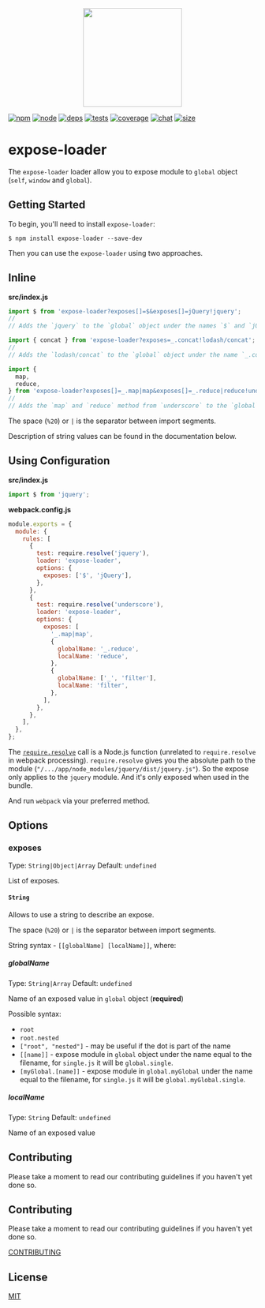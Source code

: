 <div align="center">
  <a href="https://github.com/webpack/webpack">
    <img width="200" height="200" src="https://webpack.js.org/assets/icon-square-big.svg">
  </a>
</div>

[![npm][npm]][npm-url]
[![node][node]][node-url]
[![deps][deps]][deps-url]
[![tests][tests]][tests-url]
[![coverage][cover]][cover-url]
[![chat][chat]][chat-url]
[![size][size]][size-url]

# expose-loader

The `expose-loader` loader allow you to expose module to `global` object (`self`, `window` and `global`).

## Getting Started

To begin, you'll need to install `expose-loader`:

```console
$ npm install expose-loader --save-dev
```

Then you can use the `expose-loader` using two approaches.

## Inline

**src/index.js**

```js
import $ from 'expose-loader?exposes[]=$&exposes[]=jQuery!jquery';
//
// Adds the `jquery` to the `global` object under the names `$` and `jQuery`
```

```js
import { concat } from 'expose-loader?exposes=_.concat!lodash/concat';
//
// Adds the `lodash/concat` to the `global` object under the name `_.concat`
```

```js
import {
  map,
  reduce,
} from 'expose-loader?exposes[]=_.map|map&exposes[]=_.reduce|reduce!underscore';
//
// Adds the `map` and `reduce` method from `underscore` to the `global` object under the name `_.map` and `_.reduce`
```

The space (`%20`) or `|` is the separator between import segments.

Description of string values can be found in the documentation below.

## Using Configuration

**src/index.js**

```js
import $ from 'jquery';
```

**webpack.config.js**

```js
module.exports = {
  module: {
    rules: [
      {
        test: require.resolve('jquery'),
        loader: 'expose-loader',
        options: {
          exposes: ['$', 'jQuery'],
        },
      },
      {
        test: require.resolve('underscore'),
        loader: 'expose-loader',
        options: {
          exposes: [
            '_.map|map',
            {
              globalName: '_.reduce',
              localName: 'reduce',
            },
            {
              globalName: ['_', 'filter'],
              localName: 'filter',
            },
          ],
        },
      },
    ],
  },
};
```

The [`require.resolve`](https://nodejs.org/api/modules.html#modules_require_resolve_request_options) call is a Node.js function (unrelated to `require.resolve` in webpack processing).
`require.resolve` gives you the absolute path to the module (`"/.../app/node_modules/jquery/dist/jquery.js"`).
So the expose only applies to the `jquery` module. And it's only exposed when used in the bundle.

And run `webpack` via your preferred method.

## Options

### exposes

Type: `String|Object|Array`
Default: `undefined`

List of exposes.

#### `String`

Allows to use a string to describe an expose.

The space (`%20`) or `|` is the separator between import segments.

String syntax - `[[globalName] [localName]]`, where:

##### globalName

Type: `String|Array`
Default: `undefined`

Name of an exposed value in `global` object (**required**)

Possible syntax:

- `root`
- `root.nested`
- `["root", "nested"]` - may be useful if the dot is part of the name
- `[[name]]` - expose module in `global` object under the name equal to the filename, for `single.js` it will be `global.single`.
- `[myGlobal.[name]]` - expose module in `global.myGlobal` under the name equal to the filename, for `single.js` it will be `global.myGlobal.single`.

##### localName

Type: `String`
Default: `undefined`

Name of an exposed value

## Contributing

Please take a moment to read our contributing guidelines if you haven't yet done so.

## Contributing

Please take a moment to read our contributing guidelines if you haven't yet done so.

[CONTRIBUTING](./.github/CONTRIBUTING.md)

## License

[MIT](./LICENSE)

[npm]: https://img.shields.io/npm/v/expose-loader.svg
[npm-url]: https://npmjs.com/package/expose-loader
[node]: https://img.shields.io/node/v/expose-loader.svg
[node-url]: https://nodejs.org
[deps]: https://david-dm.org/webpack-contrib/expose-loader.svg
[deps-url]: https://david-dm.org/webpack-contrib/expose-loader
[tests]: https://github.com/webpack-contrib/expose-loader/workflows/expose-loader/badge.svg
[tests-url]: https://github.com/webpack-contrib/expose-loader/actions
[cover]: https://codecov.io/gh/webpack-contrib/expose-loader/branch/master/graph/badge.svg
[cover-url]: https://codecov.io/gh/webpack-contrib/expose-loader
[chat]: https://badges.gitter.im/webpack/webpack.svg
[chat-url]: https://gitter.im/webpack/webpack
[size]: https://packagephobia.now.sh/badge?p=expose-loader
[size-url]: https://packagephobia.now.sh/result?p=expose-loader
